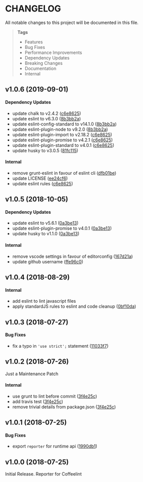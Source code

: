 # CHANGELOG

All notable changes to this project will be documented in this file.

> **Tags**
> - Features
> - Bug Fixes
> - Performance Improvements
> - Dependency Updates
> - Breaking Changes
> - Documentation
> - Internal

## v1.0.6 (2019-09-01)

#### Dependency Updates

- update chalk to v2.4.2 ([c6e8625](https://github.com/sibiraj-s/coffeelint-reporter/commit/c6e8625))
- update eslint to v6.3.0 ([8b3bb2a](https://github.com/sibiraj-s/coffeelint-reporter/commit/8b3bb2a))
- update eslint-config-standard to v14.1.0 ([8b3bb2a](https://github.com/sibiraj-s/coffeelint-reporter/commit/8b3bb2a))
- update eslint-plugin-node to v9.2.0 ([8b3bb2a](https://github.com/sibiraj-s/coffeelint-reporter/commit/8b3bb2a))
- update eslint-plugin-import to v2.18.2 ([c6e8625](https://github.com/sibiraj-s/coffeelint-reporter/commit/c6e8625))
- update eslint-plugin-promise to v4.2.1 ([c6e8625](https://github.com/sibiraj-s/coffeelint-reporter/commit/c6e8625))
- update eslint-plugin-standard to v4.0.1 ([c6e8625](https://github.com/sibiraj-s/coffeelint-reporter/commit/c6e8625))
- update husky to v3.0.5 ([81fc115](https://github.com/sibiraj-s/coffeelint-reporter/commit/81fc115))

#### Internal

- remove grunt-eslint in favour of eslint cli ([dfb01be](https://github.com/sibiraj-s/coffeelint-reporter/commit/dfb01be))
- update LICENSE ([ee24cf6](https://github.com/sibiraj-s/coffeelint-reporter/commit/ee24cf6))
- update eslint rules ([c6e8625](https://github.com/sibiraj-s/coffeelint-reporter/commit/c6e8625))

## v1.0.5 (2018-10-05)

#### Dependency Updates

- update eslint to v5.6.1 ([0a3be13](https://github.com/sibiraj-s/coffeelint-reporter/commit/0a3be13))
- update eslint-plugin-promise to v4.0.1 ([0a3be13](https://github.com/sibiraj-s/coffeelint-reporter/commit/0a3be13))
- update husky to v1.1.0 ([0a3be13](https://github.com/sibiraj-s/coffeelint-reporter/commit/0a3be13))

#### Internal

- remove vscode settings in favour of editorconfig ([167d21a](https://github.com/sibiraj-s/coffeelint-reporter/commit/167d21a))
- update github username ([ffe96c0](https://github.com/sibiraj-s/coffeelint-reporter/commit/ffe96c0))

## v1.0.4 (2018-08-29)

#### Internal

- add eslint to lint javascript files
- apply standardJS rules to eslint and code cleanup ([0bf10da](https://github.com/sibiraj-s/coffeelint-reporter/commit/0bf10da))

## v1.0.3 (2018-07-27)

#### Bug Fixes

- fix a typo in `'use strict';` statement ([11033f7](https://github.com/sibiraj-s/coffeelint-reporter/commit/11033f7))

## v1.0.2 (2018-07-26)

Just a Maintenance Patch

#### Internal

- use grunt to lint before commit ([3f4e25c](https://github.com/sibiraj-s/coffeelint-reporter/commit/3f4e25c))
- add travis test ([3f4e25c](https://github.com/sibiraj-s/coffeelint-reporter/commit/3f4e25c))
- remove trivial details from package.json ([3f4e25c](https://github.com/sibiraj-s/coffeelint-reporter/commit/3f4e25c))

## v1.0.1 (2018-07-25)

#### Bug Fixes

- export `reporter` for runtime api ([1990db1](https://github.com/sibiraj-s/coffeelint-reporter/commit/1990db1))

## v1.0.0 (2018-07-25)

Initial Release.
Reporter for Coffeelint
